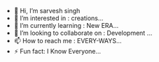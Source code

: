 - 👋 Hi, I’m sarvesh singh
- 👀 I’m interested in : creations... 
- 🌱 I’m currently learning : New ERA...
- 💞️ I’m looking to collaborate on : Development ...
- 📫 How to reach me : EVERY-WAYS... 
- ⚡ Fun fact: I Know Everyone... 

<!---
sarveshsinghthakur/sarveshsinghthakur is a ✨ special ✨ repository because its `README.md` (this file) appears on your GitHub profile.
You can click the Preview link to take a look at your changes.
--->
